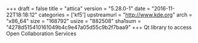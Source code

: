 +++
draft = false
title = "attica"
version = "5.28.0-1"
date = "2016-11-22T18:18:12"
categories = ['kf5']
upstreamurl = "http://www.kde.org"
arch = "x86_64"
size = "168792"
usize = "882508"
sha1sum = "4278d515410161049b4c9e47a05d55c9b2f7baa9"
+++
Qt library to access Open Collaboration Services